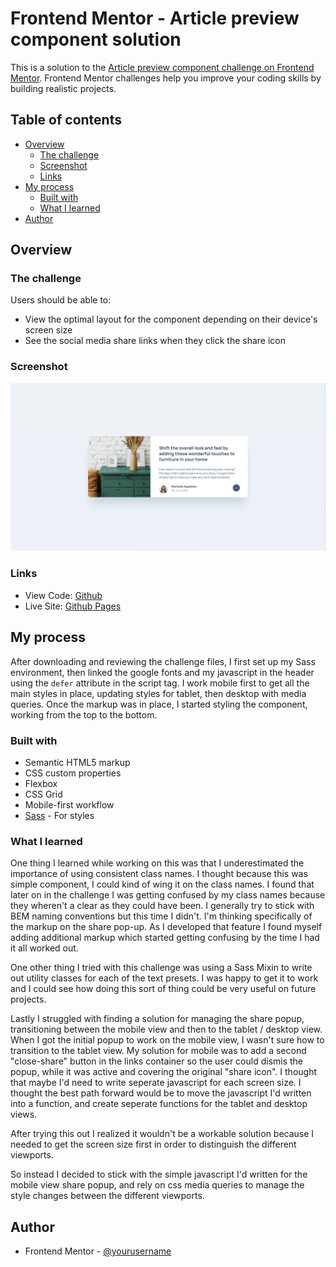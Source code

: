 # Frontend Mentor - Article preview component solution

This is a solution to the [Article preview component challenge on Frontend Mentor](https://www.frontendmentor.io/challenges/article-preview-component-dYBN_pYFT). Frontend Mentor challenges help you improve your coding skills by building realistic projects.

## Table of contents

- [Overview](#overview)
  - [The challenge](#the-challenge)
  - [Screenshot](#screenshot)
  - [Links](#links)
- [My process](#my-process)
  - [Built with](#built-with)
  - [What I learned](#what-i-learned)
- [Author](#author)

## Overview

### The challenge

Users should be able to:

- View the optimal layout for the component depending on their device's screen size
- See the social media share links when they click the share icon

### Screenshot

![](./article-preview-component-screenshot.png)

### Links

- View Code: [Github](https://github.com/ldg/article-preview-component-master)
- Live Site: [Github Pages](https://ldg.github.io/article-preview-component-master/)

## My process

After downloading and reviewing the challenge files, I first set up my Sass environment, then linked the google fonts and my javascript in the header using the `defer` attribute in the script tag. I work mobile first to get all the main styles in place, updating styles for tablet, then desktop with media queries. Once the markup was in place, I started styling the component, working from the top to the bottom.

### Built with

- Semantic HTML5 markup
- CSS custom properties
- Flexbox
- CSS Grid
- Mobile-first workflow
- [Sass](https://sass-lang.com/) - For styles

### What I learned

One thing I learned while working on this was that I underestimated the importance of using consistent class names. I thought because this was simple component, I could kind of wing it on the class names. I found that later on in the challenge I was getting confused by my class names because they wheren't a clear as they could have been. I generally try to stick with BEM naming conventions but this time I didn't. I'm thinking specifically of the markup on the share pop-up. As I developed that feature I found myself adding additional markup which started getting confusing by the time I had it all worked out.

One other thing I tried with this challenge was using a Sass Mixin to write out utility classes for each of the text presets. I was happy to get it to work and I could see how doing this sort of thing could be very useful on future projects.

Lastly I struggled with finding a solution for managing the share popup, transitioning between the mobile view and then to the tablet / desktop view. When I got the initial popup to work on the mobile view, I wasn't sure how to transition to the tablet view. My solution for mobile was to add a second "close-share" button in the links container so the user could dismis the popup, while it was active and covering the original "share icon". I thought that maybe I'd need to write seperate javascript for each screen size. I thought the best path forward would be to move the javascript I'd written into a function, and create seperate functions for the tablet and desktop views.

After trying this out I realized it wouldn't be a workable solution because I needed to get the screen size first in order to distinguish the different viewports.

So instead I decided to stick with the simple javascript I'd written for the mobile view share popup, and rely on css media queries to manage the style changes between the different viewports.

## Author

- Frontend Mentor - [@yourusername](https://www.frontendmentor.io/profile/ldg)

